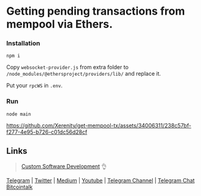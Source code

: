 # Getting pending transactions from mempool via Ethers.

### Installation
`npm i`

Copy `websocket-provider.js` from extra folder to `/node_modules/@ethersproject/providers/lib/` and replace it.

Put your `rpcWS` in `.env`.

### Run
`node main`

https://github.com/Xerenity/get-mempool-tx/assets/34006311/238c57bf-f277-4e95-b726-c01dc56d28cf

## Links
> [Custom Software Development](https://xerenity.net) :ok_hand:

[Telegram](https://t.me/xerenity) | 
[Twitter](https://twitter.com/intent/follow?screen_name=xerenity_dev) | 
[Medium](https://medium.com/@xerenity) | 
[Youtube](https://www.youtube.com/@xerenity_dev) | 
[Telegram Channel](https://t.me/xerenity_dev) | 
[Telegram Chat](https://t.me/xerenity_chat)
[Bitcointalk](https://bitcointalk.org/index.php?topic=5469207.0)








